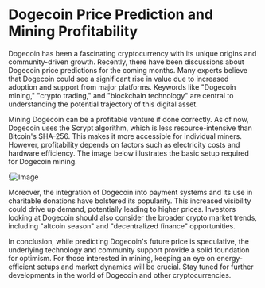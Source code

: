 # Dogecoin Price Prediction and Mining Profitability

Dogecoin has been a fascinating cryptocurrency with its unique origins and community-driven growth. Recently, there have been discussions about Dogecoin price predictions for the coming months. Many experts believe that Dogecoin could see a significant rise in value due to increased adoption and support from major platforms. Keywords like "Dogecoin mining," "crypto trading," and "blockchain technology" are central to understanding the potential trajectory of this digital asset.

Mining Dogecoin can be a profitable venture if done correctly. As of now, Dogecoin uses the Scrypt algorithm, which is less resource-intensive than Bitcoin's SHA-256. This makes it more accessible for individual miners. However, profitability depends on factors such as electricity costs and hardware efficiency. The image below illustrates the basic setup required for Dogecoin mining.

!![Image](https://github.com/user-attachments/assets/590b50a7-4459-4e76-8a31-559aed223621)

Moreover, the integration of Dogecoin into payment systems and its use in charitable donations have bolstered its popularity. This increased visibility could drive up demand, potentially leading to higher prices. Investors looking at Dogecoin should also consider the broader crypto market trends, including "altcoin season" and "decentralized finance" opportunities.

In conclusion, while predicting Dogecoin's future price is speculative, the underlying technology and community support provide a solid foundation for optimism. For those interested in mining, keeping an eye on energy-efficient setups and market dynamics will be crucial. Stay tuned for further developments in the world of Dogecoin and other cryptocurrencies.